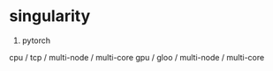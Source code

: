 # singularity

1. pytorch 

cpu / tcp  / multi-node / multi-core
gpu / gloo / multi-node / multi-core
